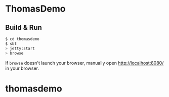 # ThomasDemo #

## Build & Run ##

```sh
$ cd thomasdemo
$ sbt
> jetty:start
> browse
```

If `browse` doesn't launch your browser, manually open [http://localhost:8080/](http://localhost:8080/) in your browser.
# thomasdemo
